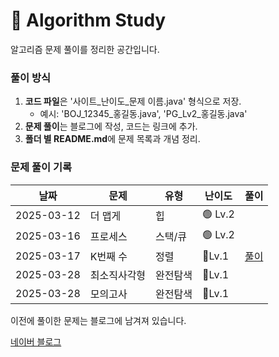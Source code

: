 # 📌 Algorithm Study

알고리즘 문제 풀이를 정리한 공간입니다.



### 풀이 방식
1. **코드 파일**은 '사이트_난이도_문제 이름.java' 형식으로 저장.
    - 예시: 'BOJ_12345_홍길동.java', 'PG_Lv2_홍길동.java'
2. **문제 풀이**는 블로그에 작성, 코드는 링크에 추가.
3. **폴더 별 README.md**에 문제 목록과 개념 정리.

### 문제 풀이 기록

| 날짜 | 문제    | 유형   | 난이도     | 풀이                                                |
|------|-------|------|---------|---------------------------------------------------|
|2025-03-12| 더 맵게  | 힙    | 🟢 Lv.2 |                                                   |
|2025-03-16| 프로세스  | 스택/큐 | 🟢 Lv.2 |                                                   |
|2025-03-17| K번째 수 | 정렬   | 🔵Lv.1  | [풀이](https://blog.naver.com/gamakk2/223799781209) |
|2025-03-28| 최소직사각형 | 완전탐색 | 🔵Lv.1 | |
|2025-03-28| 모의고사  | 완전탐색 | 🔵Lv.1 | |
이전에 풀이한 문제는 블로그에 남겨져 있습니다.

[네이버 블로그](https://blog.naver.com/gamakk2/223793678530)
